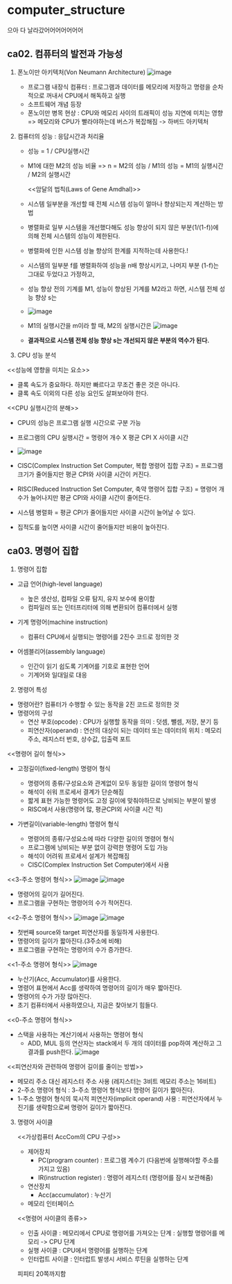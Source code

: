 # computer_structure

으아 다 날라갔어어어어어어어

<h2>ca02. 컴퓨터의 발전과 가능성</h2>

1. 폰노이만 아키텍처(Von Neumann Architecture)
   ![image](https://github.com/pointmina/computer_structure/assets/68779817/f625ef7a-2ea4-4eec-9b14-e01bf232057b)
   - 프로그램 내장식 컴퓨터 : 프로그램과 데이터를 메모리에 저장하고 명령을 순차적으로 꺼내서 CPU에서 해독하고 실행
   - 소프트웨어 개념 등장
   - 폰노이만 병목 현상 : CPU와 메모리 사이의 트래픽이 성능 지연에 미치는 영향
   => 메모리와 CPU가 빨라야하는데 버스가 복잡해짐 -> 하버드 아키텍처

2. 컴퓨터의 성능 : 응답시간과 처리율
   - 성능 = 1 / CPU실행시간
   - M1에 대한 M2의 성능 비율 => n = M2의 성능 / M1의 성능 = M1의 실행시간 / M2의 실행시간
  
     <<암달의 법칙(Laws of Gene Amdhal)>>
    -  시스템 일부분을 개선할 때 전체 시스템 성능이 얼마나 향상되는지 계산하는 방법
    -  병렬화로 일부 시스템을 개선했다해도 성능 향상이 되지 않은 부분(1/(1-f))에 의해 전체 시스템의 성능이 제한된다.
    -  병렬화에 인한 시스템 성늘 향상의 한계를 지적하는데 사용한다.!
  
    -  시스템의 일부분 f를 병렬화하여 성능을 n배 향상시키고, 나머지 부분 (1-f)는 그대로 두었다고 가정하고,
    -  성능 향상 전의 기계를 M1, 성능이 향상된 기계를 M2라고 하면, 시스템 전체 성능 향상 s는
    -  ![image](https://github.com/pointmina/computer_structure/assets/68779817/4983f8f3-c924-4917-bea7-1c3b7e101be3)

    - M1의 실행시간을 m이라 할 때, M2의 실행시간은
  ![image](https://github.com/pointmina/computer_structure/assets/68779817/91b2523b-56d1-488f-9609-5110b867b976)
    - **결과적으로 시스템 전체 성능 향상 s는 개선되지 않은 부분의 역수가 된다.**

3. CPU 성능 분석

<<성능에 영향을 미치는 요소>>
-  클록 속도가 중요하다. 하지만 빠르다고 무조건 좋은 것은 아니다.
-  클록 속도 이외의 다른 성능 요인도 살펴보아야 한다.

<<CPU 실행시간의 분해>>
- CPU의 성능은 프로그램 실행 시간으로 구분 가능
- 프로그램의 CPU 실행시간 = 명령어 개수 X 평균 CPI X 사이클 시간
- ![image](https://github.com/pointmina/computer_structure/assets/68779817/a4c5858d-65c5-4c03-8476-8f98f3ecd0b2)

- CISC(Complex Instruction Set Computer, 복합 명령어 집합 구조) =  프로그램 크기가 줄어들지만 평균 CPI와 사이클 시간이 커진다.
- RISC(Reduced Instruction Set Computer, 축약 명령어 집합 구조) =  명령어 개수가 늘어나지만 평균 CPI와 사이클 시간이 줄어든다.
- 시스템 병렬화 = 평균 CPI가 줄어들지만 사이클 시간이 늘어날 수 있다.
- 집적도를 높이면 사이클 시간이 줄어들지만 비용이 높아진다.


<h2>ca03. 명령어 집합</h2>

1. 명령어 집합
- 고급 언어(high-level language)
   - 높은 생산성, 컴파일 오류 탐지, 유지 보수에 용이함
   - 컴파일러 또는 인터프리터에 의해 변환되어 컴퓨터에서 실행
     
- 기계 명령어(machine instruction)
   - 컴퓨터 CPU에서 실행되는 명령어를 2진수 코드로 정의한 것
         
- 어셈블리어(assembly language)
   - 인간이 읽기 쉽도록 기계어를 기호로 표현한 언어
   - 기계어와 일대일로 대응
 
2. 명령어 특성
- 명령어란? 컴퓨터가 수행할 수 있는 동작을 2진 코드로 정의한 것
- 명령어의 구성
   - 연산 부호(opcode) : CPU가 실행할 동작을 의미 : 덧셈, 뺄셈, 저장, 분기 등
   - 피연산자(operand) : 연산의 대상이 되는 데이터 또는 데이터의 위치 : 메모리 주소, 레지스터 번호, 상수값, 입출력 포트
 
<<명령어 길이 형식>>

- 고정길이(fixed-length) 명령어 형식
   - 명령어의 종류/구성요소와 관계없이 모두 동일한 길이의 명령어 형식
   - 해석이 쉬워 프로세서 결계가 단순해짐
   - 짧게 표현 가능한 명령어도 고정 길이에 맞춰야하므로 낭비되는 부분이 발생
   - RISC에서 사용(명령어 많, 평균CPI외 사이클 시간 적)
 
- 가변길이(variable-length) 명령어 형식
   - 명령어의 종류/구성요소에 따라 다양한 길이의 명령어 형식
   - 프로그램에 낭비되는 부분 없이 강력한 명령어 도입 가능
   - 해석이 어려워 프로세서 설계가 복잡해짐
   - CISC(Complex Instruction Set Computer)에서 사용 

<<3-주소 명령어 형식>>
![image](https://github.com/pointmina/computer_structure/assets/68779817/a2ea54d7-5ec4-492b-9ce3-6502dad3088a)
![image](https://github.com/pointmina/computer_structure/assets/68779817/320d6676-94fb-4e6d-a0d0-3e02405a9824)
- 명령어의 길이가 길어진다.
- 프로그램을 구현하는 명령어의 수가 적어진다.

<<2-주소 명령어 형식>>
![image](https://github.com/pointmina/computer_structure/assets/68779817/f73297bf-d722-4acf-aff4-a855524f55dc)
![image](https://github.com/pointmina/computer_structure/assets/68779817/443bf324-fe66-4699-9f29-9760ee05fe79)
- 첫번째 source와 target 피연산자를 동일하게 사용한다.
- 명령어의 길이가 짧아진다.(3주소에 비해)
- 프로그램을 구현하는 명령어의 수가 증가한다.

<<1-주소 명령어 형식>>
![image](https://github.com/pointmina/computer_structure/assets/68779817/7a3d9ead-233a-4183-9bde-d83f45699cc9)
- 누산기(Acc, Accumulator)를 사용한다.
- 명령어 표현에서 Acc를 생략하여 명령어의 길이가 매우 짧아진다.
- 명령어의 수가 가장 많아진다.
- 초기 컴퓨터에서 사용하였으나, 지금은 찾아보기 힘들다.

<<0-주소 명령어 형식>>
- 스택을 사용하는 계산기에서 사용하는 명령어 형식
  - ADD, MUL 등의 연산자는 stack에서 두 개의 데이터를 pop하여 계산하고 그 결과를 push한다.
![image](https://github.com/pointmina/computer_structure/assets/68779817/5b77694c-0b09-4af0-b880-9fbb4ccc34c6)

<<피연산자와 관련하여 명령어 길이를 줄이는 방법>>
- 메모리 주소 대신 레지스터 주소 사용 (레지스터는 3비트 메모리 주소는 16비트)
- 2-주소 명령어 형식 : 3-주소 명령어 형식보다 명령어 길이가 짧아진다.
- 1-주소 명령어 형식의 묵시적 피연산자(implicit operand) 사용 : 피연산자에서 누진기를 생략함으로써 명령어 길이가 짧아진다.

3. 명령어 사이클

   <<가상컴퓨터 AccCom의 CPU 구성>>
   - 제어장치
      - PC(program counter) : 프로그램 계수기 (다음번에 실행해야할 주소를 가지고 있음)
      - IR(instruction register) : 명령어 레지스터 (명령어를 잠시 보관해줌)
   - 연산장치
      - Acc(accumulator) : 누산기
   - 메모리 인터페이스
              
   <<명령어 사이클의 종류>>
   - 인출 사이클 : 메모리에서 CPU로 명령어를 가져오는 단계 : 실행할 명령어를 메모리 -> CPU 단계
   - 실행 사이클 : CPU에서 명령어를 실행하는 단계
   - 인터럽트 사이클 : 인터럽트 발생시 서비스 루틴을 실행하는 단계

    피피티 20쪽까지함












